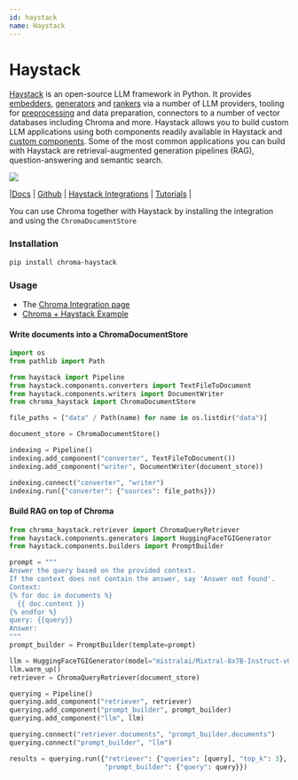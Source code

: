 ```yaml
---
id: haystack
name: Haystack
---
```


# Haystack

[Haystack](https://github.com/deepset-ai/haystack) is an open-source LLM framework in Python. It provides [embedders](https://docs.haystack.deepset.ai/v2.0/docs/embedders), [generators](https://docs.haystack.deepset.ai/v2.0/docs/generators) and [rankers](https://docs.haystack.deepset.ai/v2.0/docs/rankers) via a number of LLM providers, tooling for [preprocessing](https://docs.haystack.deepset.ai/v2.0/docs/preprocessors) and data preparation, connectors to a number of vector databases including Chroma and more. Haystack allows you to build custom LLM applications using both components readily available in Haystack and [custom components](https://docs.haystack.deepset.ai/v2.0/docs/custom-components). Some of the most common applications you can build with Haystack are retrieval-augmented generation pipelines (RAG), question-answering and semantic search.

![](https://img.shields.io/github/stars/deepset-ai/haystack.svg?style=social&label=Star&maxAge=2400)

|[Docs](https://docs.haystack.deepset.ai/v2.0/docs) | [Github](https://github.com/deepset-ai/haystack) | [Haystack Integrations](https://haystack.deepset.ai/integrations) | [Tutorials](https://haystack.deepset.ai/tutorials) |

You can use Chroma together with Haystack by installing the integration and using the `ChromaDocumentStore`

### Installation

```bash
pip install chroma-haystack
```

### Usage

- The [Chroma Integration page](https://haystack.deepset.ai/integrations/chroma-documentstore)
- [Chroma + Haystack Example](https://colab.research.google.com/drive/1YpDetI8BRbObPDEVdfqUcwhEX9UUXP-m?usp=sharing)

#### Write documents into a ChromaDocumentStore

```python
import os
from pathlib import Path

from haystack import Pipeline
from haystack.components.converters import TextFileToDocument
from haystack.components.writers import DocumentWriter
from chroma_haystack import ChromaDocumentStore

file_paths = ["data" / Path(name) for name in os.listdir("data")]

document_store = ChromaDocumentStore()

indexing = Pipeline()
indexing.add_component("converter", TextFileToDocument())
indexing.add_component("writer", DocumentWriter(document_store))

indexing.connect("converter", "writer")
indexing.run({"converter": {"sources": file_paths}})
```

#### Build RAG on top of Chroma

```python
from chroma_haystack.retriever import ChromaQueryRetriever
from haystack.components.generators import HuggingFaceTGIGenerator
from haystack.components.builders import PromptBuilder

prompt = """
Answer the query based on the provided context.
If the context does not contain the answer, say 'Answer not found'.
Context:
{% for doc in documents %}
  {{ doc.content }}
{% endfor %}
query: {{query}}
Answer:
"""
prompt_builder = PromptBuilder(template=prompt)

llm = HuggingFaceTGIGenerator(model="mistralai/Mixtral-8x7B-Instruct-v0.1", token='YOUR_HF_TOKEN')
llm.warm_up()
retriever = ChromaQueryRetriever(document_store)

querying = Pipeline()
querying.add_component("retriever", retriever)
querying.add_component("prompt_builder", prompt_builder)
querying.add_component("llm", llm)

querying.connect("retriever.documents", "prompt_builder.documents")
querying.connect("prompt_builder", "llm")

results = querying.run({"retriever": {"queries": [query], "top_k": 3},
                        "prompt_builder": {"query": query}})
```
